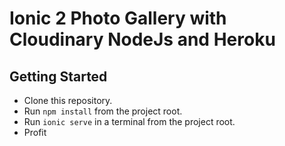 # Ionic 2 Photo Gallery with Cloudinary NodeJs and Heroku

## Getting Started

* Clone this repository.
* Run `npm install` from the project root.
* Run `ionic serve` in a terminal from the project root.
* Profit

